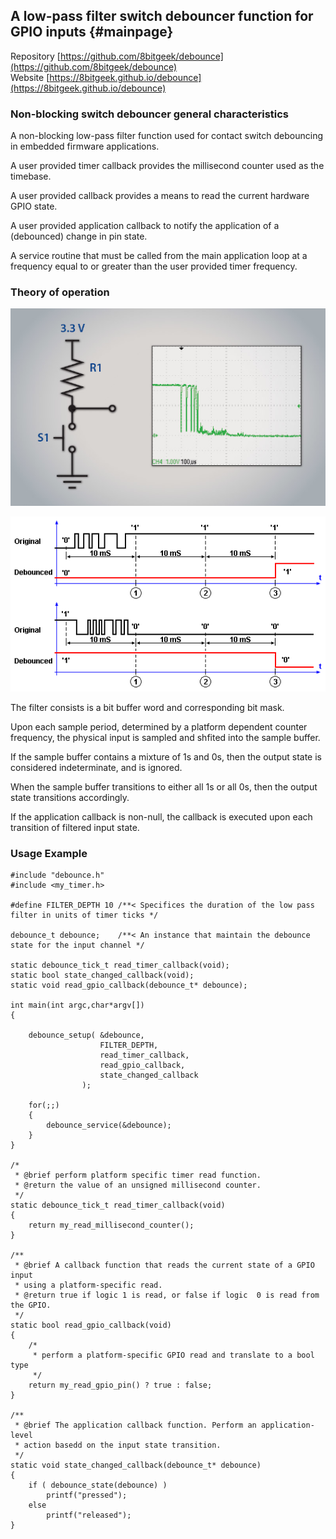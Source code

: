 ## A low-pass filter switch debouncer function for GPIO inputs {#mainpage}

Repository [https://github.com/8bitgeek/debounce](https://github.com/8bitgeek/debounce)   
Website [https://8bitgeek.github.io/debounce](https://8bitgeek.github.io/debounce)   

### Non-blocking switch debouncer general characteristics 

A non-blocking low-pass filter function used for contact switch debouncing in embedded firmware applications.

A user provided timer callback provides the millisecond counter used as the timebase.

A user provided callback provides a means to read the current hardware GPIO state.

A user provided application callback to notify the application of a (debounced) change in pin state.

A service routine that must be called from the main application loop at a frequency equal to or greater than the user provided timer frequency.

### Theory of operation

![debounce-button image](debounce-button.png)

![debounce image](debounce.png)

The filter consists is a bit buffer word and corresponding bit mask.

Upon each sample period, determined by a platform dependent counter frequency, the physical input is sampled and shfited into the sample buffer.

If the sample buffer contains a mixture of 1s and 0s, then the output state is considered indeterminate, and is ignored.

When the sample buffer transitions to either all 1s or all 0s, then the output state transitions accordingly.

If the application callback is non-null, the callback is executed upon each transition of filtered input state.

### Usage Example

~~~~
#include "debounce.h"
#include <my_timer.h>

#define FILTER_DEPTH 10 /**< Specifices the duration of the low pass filter in units of timer ticks */

debounce_t debounce;    /**< An instance that maintain the debounce state for the input channel */

static debounce_tick_t read_timer_callback(void);
static bool state_changed_callback(void);
static void read_gpio_callback(debounce_t* debounce);

int main(int argc,char*argv[])
{

    debounce_setup( &debounce,
                    FILTER_DEPTH,
                    read_timer_callback,
                    read_gpio_callback,
                    state_changed_callback
                );

    for(;;)
    {
        debounce_service(&debounce);
    }
}

/* 
 * @brief perform platform specific timer read function.
 * @return the value of an unsigned millisecond counter.
 */
static debounce_tick_t read_timer_callback(void)
{
    return my_read_millisecond_counter();
}

/**
 * @brief A callback function that reads the current state of a GPIO input
 * using a platform-specific read.
 * @return true if logic 1 is read, or false if logic  0 is read from the GPIO.
 */
static bool read_gpio_callback(void)
{
    /* 
     * perform a platform-specific GPIO read and translate to a bool type 
     */
    return my_read_gpio_pin() ? true : false;
}

/**
 * @brief The application callback function. Perform an application-level
 * action basedd on the input state transition.
 */ 
static void state_changed_callback(debounce_t* debounce)
{
    if ( debounce_state(debounce) )
        printf("pressed");
    else
        printf("released");
}

~~~~